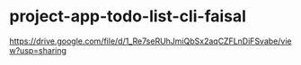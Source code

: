 # project-app-todo-list-cli-faisal
https://drive.google.com/file/d/1_Re7seRUhJmiQbSx2aqCZFLnDiFSvabe/view?usp=sharing
